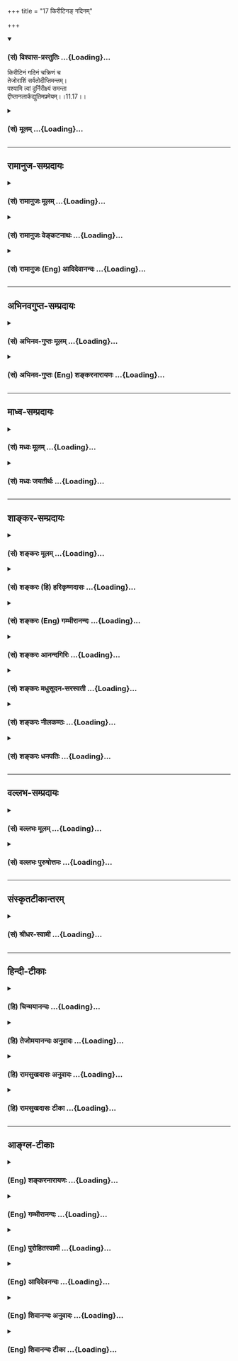 +++
title = "17 किरीटिनङ् गदिनम्"

+++
<div class="js_include" newlevelforh1="3" title="(सं) विश्वास-प्रस्तुतिः" unfilled url="/purANam/mahAbhAratam/06-bhIShma-parva/02-bhagavad-gItA-parva/saMskRtam/vishvAsa-prastutiH/11_vishva-rUpa-darshana/17_kirITina~N_gadina.md">
<details open><summary><h3>(सं) विश्वास-प्रस्तुतिः ...{Loading}...</h3></summary>

किरीटिनं गदिनं चक्रिणं च  
तेजोराशिं सर्वतोदीप्तिमन्तम्।  
पश्यामि त्वां दुर्निरीक्ष्यं समन्ता  
द्दीप्तानलार्कद्युतिमप्रमेयम्।।11.17।।
</details>
</div>
<div class="js_include collapsed" newlevelforh1="3" title="(सं) मूलम्" unfilled url="/purANam/mahAbhAratam/06-bhIShma-parva/02-bhagavad-gItA-parva/saMskRtam/mUlam/11_vishva-rUpa-darshana/17_kirITina~N_gadina.md">
<details><summary><h3>(सं) मूलम् ...{Loading}...</h3></summary>

किरीटिनं गदिनं चक्रिणं च  
तेजोराशिं सर्वतोदीप्तिमन्तम्।  
पश्यामि त्वां दुर्निरीक्ष्यं समन्ता  
द्दीप्तानलार्कद्युतिमप्रमेयम्।।11.17।।
</details>
</div>


_________________
## रामानुज-सम्प्रदायः
<div class="js_include collapsed" newlevelforh1="3" title="(सं) रामानुजः मूलम्" unfilled url="/purANam/mahAbhAratam/06-bhIShma-parva/02-bhagavad-gItA-parva/saMskRtam/rAmAnujaH/mUlam/11_vishva-rUpa-darshana/17_kirITina~N_gadina.md">
<details><summary><h3>(सं) रामानुजः मूलम् ...{Loading}...</h3></summary>

।।11.17।।**तेजोराशिं सर्वतो दीप्तिमन्तं समन्ताद् दुर्निरीक्ष्यं
दीप्तानलार्कद्युतिम् अप्रमेयं त्वां किरीटिनं गदिनं चक्रिणं च पश्यामि।**

</details>
</div>
<div class="js_include collapsed" newlevelforh1="3" title="(सं) रामानुजः वेङ्कटनाथः" unfilled url="/purANam/mahAbhAratam/06-bhIShma-parva/02-bhagavad-gItA-parva/saMskRtam/rAmAnujaH/venkaTanAthaH/11_vishva-rUpa-darshana/17_kirITina~N_gadina.md">
<details><summary><h3>(सं) रामानुजः वेङ्कटनाथः ...{Loading}...</h3></summary>

  
  
।।11.17।। किरीटिनमिति। किरीटिनम् इत्यादेः पाठक्रममनादृत्य
उपलम्भार्थक्रमानुरोधेनान्वयमाह -- तेजोराशिमित्यादिना। तेजोराशिं इति
धर्मिस्वरूपनिर्देशः। सर्वतोदीप्तिमन्तं तस्य भासा सर्वमिदं विभाति
\[कठो.1।5।15\] इत्यादिवत्सर्वव्यापिप्रभायोगिनम्। समन्तात् इति
कृत्स्नविग्रहप्रदेशविवक्षयाऽभिहितम्। दीप्तानलार्कद्युतिम् इति
दुर्निरीक्षत्वे हेतुः। अत्र द्युतिशब्देन किरणरूपं तेजो विवक्षितम्
अतोदीप्तिमन्तम् इत्यनेनापौनरुक्त्यम्। यद्वा पूर्वत्र सर्वव्यापित्वे
तात्पर्यम् इह तु दुष्प्रेक्षत्वहेतुभूतातितीव्रत्वे। अप्रमेयं
ईदृक्त्वेयत्ताभ्यां परिच्छेत्तुमशक्यम्। एतावता
सामान्योपलम्भकथनमित्यभिप्रायेणअप्रमेयं त्वामित्यवच्छिद्योक्तम्।
अदृष्टपूर्वरूपदर्शनेऽपि त्वदसाधारणचिह्नैः त्वां
प्रत्यभिजानामीत्यभिप्रायेणाहकिरीटिनं गदिनं चक्रिणं,पश्यामि इति।
किरीटिनमिति भूषणवर्गोपलक्षणम्। तत्रापि किरीटनिर्देशस्तस्य
सर्वेश्वरत्वव्यञ्जकत्वात्। किरीटकरण्डिकाभेदेन द्विधा हि मुकुटजातिः तत्र
किरीट उत्कृष्टधार्यः। गदिनं चक्रिणं इत्यायुधवर्गोपलक्षणम्। तत्रापि
चक्रादेर्व्यपदेशो भगवदसाधारणत्वेन प्रसिद्धत्वात्।  
  

</details>
</div>
<div class="js_include collapsed" newlevelforh1="3" title="(सं) रामानुजः (Eng) आदिदेवानन्दः" unfilled url="/purANam/mahAbhAratam/06-bhIShma-parva/02-bhagavad-gItA-parva/saMskRtam/rAmAnujaH/english/AdidevAnandaH/11_vishva-rUpa-darshana/17_kirITina~N_gadina.md">
<details><summary><h3>(सं) रामानुजः (Eng) आदिदेवानन्दः ...{Loading}...</h3></summary>

11.17 I behold you a mass of light shining everywhere, hard to look at,
blazing like a burning fire and the sun. You, who are identifiable with
Your divine diadem, mace and discus, are indefinable and immeasurable.

</details>
</div>


_________________
## अभिनवगुप्त-सम्प्रदायः
<div class="js_include collapsed" newlevelforh1="3" title="(सं) अभिनव-गुप्तः मूलम्" unfilled url="/purANam/mahAbhAratam/06-bhIShma-parva/02-bhagavad-gItA-parva/saMskRtam/abhinava-guptaH/mUlam/11_vishva-rUpa-darshana/17_kirITina~N_gadina.md">
<details><summary><h3>(सं) अभिनव-गुप्तः मूलम् ...{Loading}...</h3></summary>

।।11.17।। No commentary.

</details>
</div>
<div class="js_include collapsed" newlevelforh1="3" title="(सं) अभिनव-गुप्तः (Eng) शङ्करनारायणः" unfilled url="/purANam/mahAbhAratam/06-bhIShma-parva/02-bhagavad-gItA-parva/saMskRtam/abhinava-guptaH/english/shankaranArAyaNaH/11_vishva-rUpa-darshana/17_kirITina~N_gadina.md">
<details><summary><h3>(सं) अभिनव-गुप्तः (Eng) शङ्करनारायणः ...{Loading}...</h3></summary>

11.17 Sri Abhinavagupta did not comment upon this sloka.

</details>
</div>


_________________
## माध्व-सम्प्रदायः
<div class="js_include collapsed" newlevelforh1="3" title="(सं) मध्वः मूलम्" unfilled url="/purANam/mahAbhAratam/06-bhIShma-parva/02-bhagavad-gItA-parva/saMskRtam/madhvaH/mUlam/11_vishva-rUpa-darshana/17_kirITina~N_gadina.md">
<details><summary><h3>(सं) मध्वः मूलम् ...{Loading}...</h3></summary>

।।11.17।। अनलार्कद्युतिमित्युक्ते मितत्वशङ्कामपाकरोति -- अप्रमेयमिति।

</details>
</div>
<div class="js_include collapsed" newlevelforh1="3" title="(सं) मध्वः जयतीर्थः" unfilled url="/purANam/mahAbhAratam/06-bhIShma-parva/02-bhagavad-gItA-parva/saMskRtam/madhvaH/jayatIrthaH/11_vishva-rUpa-darshana/17_kirITina~N_gadina.md">
<details><summary><h3>(सं) मध्वः जयतीर्थः ...{Loading}...</h3></summary>

।।11.17।। नन्वनलार्कद्युतिमित्युक्तत्वात्
सहस्रशब्दोऽनन्तवाचीत्याद्युक्तमयुक्तमिति चेत्; न एतदेवाशङ्क्य
प्रत्यायनार्थमेवैतदुक्तम्; वस्तुतस्त्वपरिच्छिन्नद्युतिरेव भगवानिति
स्वयमेवोक्तत्वादित्याह -- **अनलेति**। इत्युक्ते जातां द्युतेर्मित
त्वशङ्काम्। एतच्च सविशेषणविशेषत्वात् द्युत्या सम्बध्यते।

</details>
</div>


_________________
## शाङ्कर-सम्प्रदायः
<div class="js_include collapsed" newlevelforh1="3" title="(सं) शङ्करः मूलम्" unfilled url="/purANam/mahAbhAratam/06-bhIShma-parva/02-bhagavad-gItA-parva/saMskRtam/shankaraH/mUlam/11_vishva-rUpa-darshana/17_kirITina~N_gadina.md">
<details><summary><h3>(सं) शङ्करः मूलम् ...{Loading}...</h3></summary>

।।11.17।। --,**किरीटिनं** किरीटं नाम शिरोभूषणविशेषः तत् यस्य अस्ति सः
किरीटी तं किरीटिनम्; तथा गदिनं गदा अस्य विद्यते इति गदी तं गदिनम्; तथा
**चक्रिणं** चक्रम् अस्य अस्तीति चक्री तं चक्रिणं **च; तेजोराशिं**
तेजःपुञ्जं **सर्वतोदीप्तिमन्तं** सर्वतोदीप्तिः अस्य अस्तीति
सर्वतोदीप्तिमान्; तं सर्वतोदीप्तिमन्तं **पश्यामि त्वां दुर्निरीक्ष्यं**
दुःखेन निरीक्ष्यः दुर्निरीक्ष्यः तं दुर्निरीक्ष्यं **समन्तात्** समन्ततः
सर्वत्र **दीप्तानलार्कद्युतिम्** अनलश्च अर्कश्च अनलार्कौ दीप्तौ अनलार्कौ
दीप्तानलार्कौ तयोः दीप्तानलार्कयोः द्युतिरिव द्युतिः तेजः यस्य तव स त्वं
दीप्तानलार्कद्युतिः; तं त्वां दीप्तानलार्कद्युतिम् **अप्रमेयं** न
प्रमेयम् अशक्यपरिच्छेदम् इत्येतत्।। इत एव ते योगशक्तिदर्शनात् अनुमिनोमि
--,

</details>
</div>
<div class="js_include collapsed" newlevelforh1="3" title="(सं) शङ्करः (हि) हरिकृष्णदासः" unfilled url="/purANam/mahAbhAratam/06-bhIShma-parva/02-bhagavad-gItA-parva/saMskRtam/shankaraH/hindI/harikRShNadAsaH/11_vishva-rUpa-darshana/17_kirITina~N_gadina.md">
<details><summary><h3>(सं) शङ्करः (हि) हरिकृष्णदासः ...{Loading}...</h3></summary>

।।11.17।। तथा --, शिरके भूषणविशेषका नाम किरीट है; वह जिसके शिरपर हो उसे
किरीटी कहते हैं। जिसके पास गदा हो वह गदी है। जिसके हाथमें चक्र हो वह
चक्री है। इस प्रकार; मैं आपको किरीटी -- किरीटयुक्त; गदीगदायुक्त;
चक्रीचक्रयुक्त; तेजोराशि -- तेजका समूह और सर्वतोदीप्तिमान् -- सब ओरसे
दीप्तिशाली देख रहा हूँ। तथा आपको दुर्निरीक्ष्य -- जो कठिनतासे देखा जा
सके ऐसा; एवं सब ओरसे प्रज्वलित अग्नि और सूर्यके समान प्रकाशमय और बुद्धि
आदिसे जिसका ग्रहण न हो सके; ऐसा अप्रमेयस्वरूप देखता हूं; प्रदीप्त यानी
प्रकाशित अग्नि और अर्क यानी सूर्य इन दोनोंके समान जिसका प्रकाश -- तेज हो
उसका नाम दीप्तानलार्कद्युति है।  
  
,

</details>
</div>
<div class="js_include collapsed" newlevelforh1="3" title="(सं) शङ्करः (Eng) गम्भीरानन्दः" unfilled url="/purANam/mahAbhAratam/06-bhIShma-parva/02-bhagavad-gItA-parva/saMskRtam/shankaraH/english/gambhIrAnandaH/11_vishva-rUpa-darshana/17_kirITina~N_gadina.md">
<details><summary><h3>(सं) शङ्करः (Eng) गम्भीरानन्दः ...{Loading}...</h3></summary>

11.17 Pasyami, I see; tvam, You; as kiritinam, wearing a diadem-kirita
is a kind of decoration for the head; one having it is kiriti; gadinam,
wielding a mace; and also cakrinam, holding a disc; tejorasim, a mass of
brilliance; sarvatah diptimantam, glowing all around; durniriksyam,
difficult to look at; samantat, from all sides, at every point; as
though dipta-analarka-dyutim, possessed of the radiance (dyuti) of the
blazing (dipta) fire (anala) and sun (arka); and aprameyam,
immeasurable, i.e. beyond limitation. 'For this reason also, i.e., by
seeing Your power of Yoga, I infer' that-

</details>
</div>
<div class="js_include collapsed" newlevelforh1="3" title="(सं) शङ्करः आनन्दगिरिः" unfilled url="/purANam/mahAbhAratam/06-bhIShma-parva/02-bhagavad-gItA-parva/saMskRtam/shankaraH/AnandagiriH/11_vishva-rUpa-darshana/17_kirITina~N_gadina.md">
<details><summary><h3>(सं) शङ्करः आनन्दगिरिः ...{Loading}...</h3></summary>

।।11.17।। विश्वरूपवन्तं भगवन्तमेव प्रकारान्तरेण प्रपञ्चयति --
**किञ्चेति।** परिच्छिन्नत्वं व्यावर्तयति -- **सर्वत** **इति।**
दुर्निरीक्ष्यं पश्यामीत्यधिकारिभेदादविरुद्धम्। पुरतो वा पृष्ठतो वा
पार्श्वतो वा नास्य दर्शनं किंतु सर्वत्रेत्याह -- **समन्तत इति।**
दीप्तिमत्त्वं दृष्टान्तेन स्पष्टयति -- **दीप्तेति।**

</details>
</div>
<div class="js_include collapsed" newlevelforh1="3" title="(सं) शङ्करः मधुसूदन-सरस्वती" unfilled url="/purANam/mahAbhAratam/06-bhIShma-parva/02-bhagavad-gItA-parva/saMskRtam/shankaraH/madhusUdana-sarasvatI/11_vishva-rUpa-darshana/17_kirITina~N_gadina.md">
<details><summary><h3>(सं) शङ्करः मधुसूदन-सरस्वती ...{Loading}...</h3></summary>

।।11.17।। तमेव विश्वरूपं भगवन्तं प्रकारान्तरेण विशिनष्टि -- किरीटिनमिति।
किरीटगदाचक्रधारिणं च सर्वतो दीप्तिमन्तं तेजोराशिं च अतएव दुर्निरीक्षं
दिव्येन चक्षुषा विना निरीक्षितुमशक्यम्। सयकारपाठे दुःशब्दोऽपह्नववचनः।
अनिरीक्ष्यमिति यावत्। दीप्तयोरनलार्कयोर्द्युतिरिव द्युतिर्यस्य
तमप्रमेयमित्थमयमिति परिच्छेत्तुमशक्यं त्वां समन्तात्सर्वतः पश्यामि
दिव्येन चक्षुषा। अतोऽधिकारिभेदाद्दुर्निरीक्ष्यं पश्यामीति न विरोधः।

</details>
</div>
<div class="js_include collapsed" newlevelforh1="3" title="(सं) शङ्करः नीलकण्ठः" unfilled url="/purANam/mahAbhAratam/06-bhIShma-parva/02-bhagavad-gItA-parva/saMskRtam/shankaraH/nIlakaNThaH/11_vishva-rUpa-darshana/17_kirITina~N_gadina.md">
<details><summary><h3>(सं) शङ्करः नीलकण्ठः ...{Loading}...</h3></summary>

।।11.17।। किरीटगदाचक्रधारिणम्। दीप्तिमत्त्वादेव दुर्निरीक्ष्यं
द्रष्टुमशक्यम्। समन्तात्सर्वतो ये दीप्ता अनला अर्काश्च
तद्वद्द्युतिर्यस्य तं; समन्ताद्दीप्तानर्लाकद्युतिमित्येकं पदम्।
अतएवाप्रमेयं द्रष्टुमशक्यपरिच्छेदम्।

</details>
</div>
<div class="js_include collapsed" newlevelforh1="3" title="(सं) शङ्करः धनपतिः" unfilled url="/purANam/mahAbhAratam/06-bhIShma-parva/02-bhagavad-gItA-parva/saMskRtam/shankaraH/dhanapatiH/11_vishva-rUpa-darshana/17_kirITina~N_gadina.md">
<details><summary><h3>(सं) शङ्करः धनपतिः ...{Loading}...</h3></summary>

।।11.17।। किंच किरीटिनं शिरोभूषणविशेषवन्तम्। गदास्यास्तीति गदी तम्।
चक्रमस्यास्तीति चक्री तम्। अतएव समन्ततः सर्वत्र दीप्ताग्निसूर्ययोः
कान्तिरिव कान्तिर्यस्य तम्। अतएव दुर्निरीक्ष्यं दुःखेन निरीक्ष्यं
किरीटादिमत्त्वेऽप्यप्रेमयमशक्यपरिच्छेदं त्वां पश्यामि।

</details>
</div>


_________________
## वल्लभ-सम्प्रदायः
<div class="js_include collapsed" newlevelforh1="3" title="(सं) वल्लभः मूलम्" unfilled url="/purANam/mahAbhAratam/06-bhIShma-parva/02-bhagavad-gItA-parva/saMskRtam/vallabhaH/mUlam/11_vishva-rUpa-darshana/17_kirITina~N_gadina.md">
<details><summary><h3>(सं) वल्लभः मूलम् ...{Loading}...</h3></summary>

।।11.17।। किरीटिनमिति। अत्र बहव एव पारमेष्ठ्यपदभूताः किरीटादयो ज्ञेयाः;
नैकाङ्गत्वात्।

</details>
</div>
<div class="js_include collapsed" newlevelforh1="3" title="(सं) वल्लभः पुरुषोत्तमः" unfilled url="/purANam/mahAbhAratam/06-bhIShma-parva/02-bhagavad-gItA-parva/saMskRtam/vallabhaH/puruShottamaH/11_vishva-rUpa-darshana/17_kirITina~N_gadina.md">
<details><summary><h3>(सं) वल्लभः पुरुषोत्तमः ...{Loading}...</h3></summary>

  
  
।।11.17।। किञ्च किरीटिनं मुकुटालङ्कारयुक्तं रसात्मकम्। गदिनं
सकलप्राणाधिदैविकधर्मधारिणम्। चक्रिणं तेजोरूपसुदर्शनधारिणम्। चकारेण
तद्वत् मोक्षदानार्थमपि चक्रधारित्वं ज्ञापितम्। तेजोराशिं
तेजःपुञ्जात्मकम्। सर्वतो दीप्तिमन्तं परित उद्दीपककिरणयुक्तम्।
तेजोयुक्तत्वे दीप्तियुक्तत्वे च दृष्टान्तमाह -- दीप्तानलार्कद्युर्ति
दीप्तौ यावनलार्कौ तयोर्द्युतिरिव द्युतिर्यस्य तादृशम्। अप्रमेयं
प्रमातुमयोग्यं त्वां समन्तात् दुर्निरीक्ष्यं पश्यामि।  
  

</details>
</div>


_________________
## संस्कृतटीकान्तरम्
<div class="js_include collapsed" newlevelforh1="3" title="(सं) श्रीधर-स्वामी" unfilled url="/purANam/mahAbhAratam/06-bhIShma-parva/02-bhagavad-gItA-parva/saMskRtam/shrIdhara-svAmI/11_vishva-rUpa-darshana/17_kirITina~N_gadina.md">
<details><summary><h3>(सं) श्रीधर-स्वामी ...{Loading}...</h3></summary>

।।11.17।। किंच **-- किरीटिनमिति।** किरीटिनं मुकुटवन्तं गदिनं गदावन्तं
चक्रिणं चक्रवन्तं सर्वतो दीप्तिमन्तं तेजःपुञ्जरूपम्; तथा दुर्निरीक्ष्यं
द्रष्टुमशक्यम्। तत्र हेतुःदीप्तयोरनलार्कयोर्द्युतिरिव द्युतिस्तेजो यस्य
तम्। अत एवाप्रमेयमेवंभूत इति निश्चेतुमशक्यं त्वां समंततः पश्यामि।

</details>
</div>


_________________
## हिन्दी-टीकाः
<div class="js_include collapsed" newlevelforh1="3" title="(हि) चिन्मयानन्दः" unfilled url="/purANam/mahAbhAratam/06-bhIShma-parva/02-bhagavad-gItA-parva/hindI/chinmayAnandaH/11_vishva-rUpa-darshana/17_kirITina~N_gadina.md">
<details><summary><h3>(हि) चिन्मयानन्दः ...{Loading}...</h3></summary>

।।11.17।। विश्वरूप का और अधिक वर्णन करते हुये अर्जुन बताता है कि उस
अचिन्त्य अग्राह्य दिव्य रूप में उसने क्या देखा। उसने वहाँ मुकुट धारण किए
शंखचक्रगदाधारी भगवान् विष्णु को देखा। पुराणों में किये गये वर्णनों के
अनुसार शंख; चक्र आदि भगवान् विष्णु के पदक या प्रतीत हैं। हिन्दू शास्त्रों
में देवताओं को कूछ विशेष शस्त्रास्त्रयुक्त या चिह्नयुक्त बताया गया है
जिनका विशेष अर्थ भी है। ये विशेष पदक जगत् पर उनके शासकत्व एवं प्रभुत्व
को दर्शाने वाले हैं। जो व्यक्ति बाह्य परिस्थितियों का स्वामी तथा मन की
स्वाभाविक प्रवृत्तियों का शासक है; वही वास्तव में; प्रभु या ईश्वर कहलाने
योग्य होता है। जो व्यक्ति अपने मन का और बाह्य आकर्षणों का दास बना होता
है; वह दुर्बल है यदि वह राजमुकुट भी धारण किये हुये है तब भी उसका राजत्व
भी उतना ही अनित्य है जितना कि रंगमंच पर बनावटी मुकुट धारण कर राजा की
भूमिका कर रहे अभिनेता का होता है। सत्तारूढ़ पुरुष को इन्द्रिय संयम और
मनसंयम के बिना व्ाास्तविक अधिकार या प्रभावशीलता प्राप्त नहीं हो सकती।
निम्न स्तर की कामुक प्रवृत्तियों पर विजय प्राप्त कर अपने मन रूपी राज्य
पर स्वयं ही स्वयं का राजतिलक किये बिना कोई भी व्यक्ति सुखी और शक्तिशाली
जीवन नहीं जी सकता। संयमी पुरुष ही विष्णु है और वही राजमुकुट का अधिकारी
है। चतुर्भुज विष्णु अपने हाथों में शंख; चक्र; गदा और पद्म (कमल) धारण किये
रहते हैं। यह एक सांकेतिक रूपक है। भारत में कमल पुष्प शान्ति; आनन्द; शुभ
और सुख का प्रतीक है। शंखनाद मनुष्य को अपने कर्तव्य के लिये आह्वान करता
है। यदि मनुष्यों की कोई पीढ़ी अपने हृदय के इस उच्च आह्वान को नहीं सुनती
है; तब सर्वत्र अशान्ति; युद्ध; महामारी; अकाल; तूफान और साम्प्रादायिक
विद्वेष तथा सामाजिक दुर्व्यवस्था फैल जाती है। यही उस पीढ़ी पर गदा का
आघात है जो उसे सुव्यवस्थित और अनुशासित करने के लिए उस पर किया जाता है।
यदि कोई ऐसी पीढ़ी हो; जो इतना दण्ड पाकर भी उससे कोई पाठ नहीं सीखती है;
तो फिर उसके लिए आता है चक्र कालचक्र जो सुधार के अयोग्य उस पीढ़ी को नष्ट
कर देता है। अर्जुन द्वारा किये गये वर्णन से ज्ञात होता है कि एक ही परम
सत्य ब्रह्मादि से पिपीलिका तक के लिए अधिष्ठान है। वह सत्य सदा; सर्वत्र
एक ही है केवल उसकी अभिव्यक्ति ही विविध प्रकार की है। उसकी दिव्यता की
अभिव्यक्ति में तारतम्य का कारण विभिन्न स्थूल और सूक्ष्म उपाधियां हैं
जिनके माध्यम से वह सत्य व्यक्त होता है। यह विश्वरूप सब ओर से प्रकाशमान
तेज का पुञ्ज; प्रदीप्त अग्नि और सूर्य के समान ज्योतिर्मय और देखने में
अति कठिन है। इस श्लोक में किये गये वर्णन में यह पंक्ति सर्वाधिक
अभिव्यंजक है जो हमें शुद्ध चैतन्यस्वरूप पुरुष का स्पष्ट बोध कराती है।
इसे भौतिक प्रकाश नहीं समझना चाहिये। यद्यपि लौकिक भाषा से यह शब्द लिया
गया है; तथापि उसका प्रयोग साभिप्राय है। चैतन्य ही वह प्रकाश है; जिसमें
हम अपने मन की भावनाओं और बुद्धि के विचारों को स्पष्ट देखते हैं। यही
चैतन्य; चक्षु और श्रोत्र के द्वारा क्रमश रूप वर्ण और शब्द को प्रकाशित
करता है। इसलिए स्वाभाविक ही है कि अनन्त चैतन्यस्वरूप भगवान् श्रीकृष्ण के
विश्वरूप का वर्णन; अर्जुन को लड़खड़ाती भाषा में इसी प्रकार करना पड़ा कि
वह विश्वरूप तेजपुञ्ज है; जो इन्द्रिय; मन और बुद्धि को अन्ध बना दे रहा
है; अर्थात् ये उपाधियां उसका ग्रहण नहीं कर पा रहीं हैं। अप्रमेय (अज्ञेय)
यद्यपि अब तक अर्जुन ने अपनी ओर से सर्वसंभव प्रयत्न करके विराट्स्वरूप का
तथा उसके दर्शन से उत्पन्न हुई मन की भावनाओं का वर्णन किया है; परन्तु इन
समस्त श्लोकों में निराशा की एक क्षीण धारा प्रवाहित हो रही प्रतीत होती
है। अर्जुन यह अनुभव करता है कि वह विषयवस्तु की पूर्णता को भाषा की
मर्यादा में व्यक्त नहीं कर पाया है। भाषा केवल उस वस्तु का वर्णन कर सकती
है; जो इन्द्रियों द्वारा देखी गयी हो; या मन के द्वारा अनुभूत हो अथवा
बुद्धि से समझी गयी हो। यहाँ अर्जुन के समक्ष ऐसा दृश्य उपस्थित है; जिसे
वह अनुभव कर रहा है; देख रहा है और स्वयं बुद्धि से समझ पा रहा है और फिर
भी; कैसा विचित्र अनुभव है कि जब वह उसे भाषा की बोतल में बन्द करने का
प्रयत्न करता है; तो वह मानो वाष्परूप में उड़ जाता है अर्जुन;
इन्द्रियगोचर वस्तुओं के अनुभव की तथा भावनाओं की भाषा में वर्णन करने का
प्रयत्न करता है; किन्तु उस वर्णन से स्वयं ही सन्तुष्ट नहीं होता
है। आश्चर्यचकित मानव उस वैभव का गान अपनी बुद्धि की भाषा में करने का
प्रयत्न कर रहा है। परन्तु यहाँ भी केवल निराश होकर यही कह सकता है कि; हे
प्रभो आप सर्वदा अप्रमेय हैं अज्ञेय है। यद्यपि कवि ने विराट् स्वरूप का
चित्रण दृश्यरूप में किया है; तथापि वे हमें समझाना चाहते हैं कि सत्स्वरूप
आत्मा; वास्तव में; द्रष्टा है; और वह बुद्धि का भी ज्ञेय विषय नहीं बन
सकता है। आत्मा द्रष्टा और प्रमाता है; और न कि दृश्य और प्रमेय वस्तु। आपके
इस ईश्वरीय योग के दर्शन से मैं अनुमान करता हूँ कि

</details>
</div>
<div class="js_include collapsed" newlevelforh1="3" title="(हि) तेजोमयानन्दः अनुवादः" unfilled url="/purANam/mahAbhAratam/06-bhIShma-parva/02-bhagavad-gItA-parva/hindI/tejomayAnandaH/anuvAdaH/11_vishva-rUpa-darshana/17_kirITina~N_gadina.md">
<details><summary><h3>(हि) तेजोमयानन्दः अनुवादः ...{Loading}...</h3></summary>

।।11.17।। मैं आपका मुकुटयुक्त, गदायुक्त और चक्रधारण किये हुये तथा सब ओर
से प्रकाशमान् तेज का पुंज, दीप्त अग्नि और सूर्य के समान ज्योतिर्मय,
देखने में अति कठिन और अप्रमेयस्वरूप सब ओर से देखता हूँ।।

</details>
</div>
<div class="js_include collapsed" newlevelforh1="3" title="(हि) रामसुखदासः अनुवादः" unfilled url="/purANam/mahAbhAratam/06-bhIShma-parva/02-bhagavad-gItA-parva/hindI/rAmasukhadAsaH/anuvAdaH/11_vishva-rUpa-darshana/17_kirITina~N_gadina.md">
<details><summary><h3>(हि) रामसुखदासः अनुवादः ...{Loading}...</h3></summary>

।।11.17।। मैं आपको किरीट, गदा, चक्र (तथा शङ्ख और पद्म) धारण किये हुए देख
रहा हूँ। आपको तेजकी राशि, सब ओर प्रकाश करनेवाले, देदीप्यमान अग्नि तथा
सूर्यके समान कान्तिवाले, नेत्रोंके द्वारा कठिनतासे देखे जानेयोग्य और सब
तरफसे अप्रमेयस्वरूप देख रहा हूँ।

</details>
</div>
<div class="js_include collapsed" newlevelforh1="3" title="(हि) रामसुखदासः टीका" unfilled url="/purANam/mahAbhAratam/06-bhIShma-parva/02-bhagavad-gItA-parva/hindI/rAmasukhadAsaH/TIkA/11_vishva-rUpa-darshana/17_kirITina~N_gadina.md">
<details><summary><h3>(हि) रामसुखदासः टीका ...{Loading}...</h3></summary>

।।11.17।।***व्याख्या--*'किरीटिनं गदिनं चक्रिणं च'--**आपको मैं किरीट,
गदा और चक्र धारण किये हुए देख रहा हूँ। यहाँ **'च'** पदसे शङ्क और पद्मको
भी ले लेना चाहिये। इसका तात्पर्य ऐसा मालूम देता है कि अर्जुनको
विश्वरूपमें भगवान् विष्णुका चतुर्भुजरूप भी दीख रहा है।  
  
**'तेजोराशिम्'--**आप तेजकी राशि हैं, मानो तेजका समूह-का-समूह (अनन्त तेज)
इकट्ठा हो गया हो। इसका पहले सञ्जयने वर्णन किया है कि आकाशमें हजारों
सूर्य एक साद उदित होनेपर भी भगवान्के तेजकी बराबरी नहीं कर सकते (11। 12)।
ऐसे आप प्रकाशस्वरूप हैं।

</details>
</div>


_________________
## आङ्ग्ल-टीकाः
<div class="js_include collapsed" newlevelforh1="3" title="(Eng) शङ्करनारायणः" unfilled url="/purANam/mahAbhAratam/06-bhIShma-parva/02-bhagavad-gItA-parva/english/shankaranArAyaNaH/11_vishva-rUpa-darshana/17_kirITina~N_gadina.md">
<details><summary><h3>(Eng) शङ्करनारायणः ...{Loading}...</h3></summary>

11.17. I behold You as having crowns, clubs and discs; as a mass of
radiance, shining on all sides, hard to look at and on each side blazing
like burning fire and the sun; and as an immeasurable one.

</details>
</div>
<div class="js_include collapsed" newlevelforh1="3" title="(Eng) गम्भीरानन्दः" unfilled url="/purANam/mahAbhAratam/06-bhIShma-parva/02-bhagavad-gItA-parva/english/gambhIrAnandaH/11_vishva-rUpa-darshana/17_kirITina~N_gadina.md">
<details><summary><h3>(Eng) गम्भीरानन्दः ...{Loading}...</h3></summary>

11.17 I see You as wearing a diadem, wielding a mace, and holding a
disc; a mass of brilliance glowing all around, difficult to look at from
all sides, possessed of the radiance of the blazing fire and sun, and
immeasurable.

</details>
</div>
<div class="js_include collapsed" newlevelforh1="3" title="(Eng) पुरोहितस्वामी" unfilled url="/purANam/mahAbhAratam/06-bhIShma-parva/02-bhagavad-gItA-parva/english/purohitasvAmI/11_vishva-rUpa-darshana/17_kirITina~N_gadina.md">
<details><summary><h3>(Eng) पुरोहितस्वामी ...{Loading}...</h3></summary>

11.17 I see thee with the crown, the sceptre and the discus; a blaze of
splendour. Scarce can I gaze on thee, so radiant thou art, glowing like
the blazing fire, brilliant as the sun, immeasurable.

</details>
</div>
<div class="js_include collapsed" newlevelforh1="3" title="(Eng) आदिदेवनन्दः" unfilled url="/purANam/mahAbhAratam/06-bhIShma-parva/02-bhagavad-gItA-parva/english/AdidevanandaH/11_vishva-rUpa-darshana/17_kirITina~N_gadina.md">
<details><summary><h3>(Eng) आदिदेवनन्दः ...{Loading}...</h3></summary>

11.17 I behold You as a mass of light shining everywhere, with diadem,
mace and discus, hard to behold, blazing like a burning fire and the
sun, and immeasurable.

</details>
</div>
<div class="js_include collapsed" newlevelforh1="3" title="(Eng) शिवानन्दः अनुवादः" unfilled url="/purANam/mahAbhAratam/06-bhIShma-parva/02-bhagavad-gItA-parva/english/shivAnandaH/anuvAdaH/11_vishva-rUpa-darshana/17_kirITina~N_gadina.md">
<details><summary><h3>(Eng) शिवानन्दः अनुवादः ...{Loading}...</h3></summary>

11.17 I see Thee with the diadem, the club and the discus, a mass of
radiance shining everywhere, very hard to look at, blazing all round
like burning fire and the sun, and immeasurable.

</details>
</div>
<div class="js_include collapsed" newlevelforh1="3" title="(Eng) शिवानन्दः टीका" unfilled url="/purANam/mahAbhAratam/06-bhIShma-parva/02-bhagavad-gItA-parva/english/shivAnandaH/TIkA/11_vishva-rUpa-darshana/17_kirITina~N_gadina.md">
<details><summary><h3>(Eng) शिवानन्दः टीका ...{Loading}...</h3></summary>

11.17 किरीटिनम् one with diadem; गदिनम् with club; चक्रिणम् with discus;
च and; तेजोराशिम् a mass of radiance; सर्वतः everywhere; दीप्तिमन्तम्
shining; पश्यामि (I) see; त्वाम् Thee; दुर्निरीक्ष्यम् very hard to look
at; समन्तात् all round; दीप्तानलार्कद्युतिम् blazing like burning fire
and sun; अप्रमेयम् immeasurable.Commentary Kiritam is a special ornament
for the head; the crown.Arjuna had worshipped the Lord as having a
crown; club and discus and the Lord showed him the same form now. He is
in all forms and He is beyond all forms as the transcendental Reality.
Who can comprehend His GloryTejorasim A mass of splendour that cannot be
perceived without the inner divine eye of intuition.Aprameyam
Immeasurable; whose limits cannot be fixed.I infer from this vision of
Thy power of Yoga that Thu art the Imperishable; etc.

</details>
</div>
